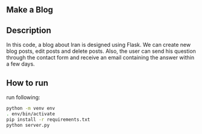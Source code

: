 ## Make a Blog

## Description

In this code, a blog about Iran is designed using Flask.
We can create new blog posts, edit posts and delete posts.
Also, the user can send his question through the contact form and 
receive an email containing the answer within a few days.

## How to run

run following:

```bash
python -m venv env
. env/bin/activate
pip install -r requirements.txt
python server.py
```
